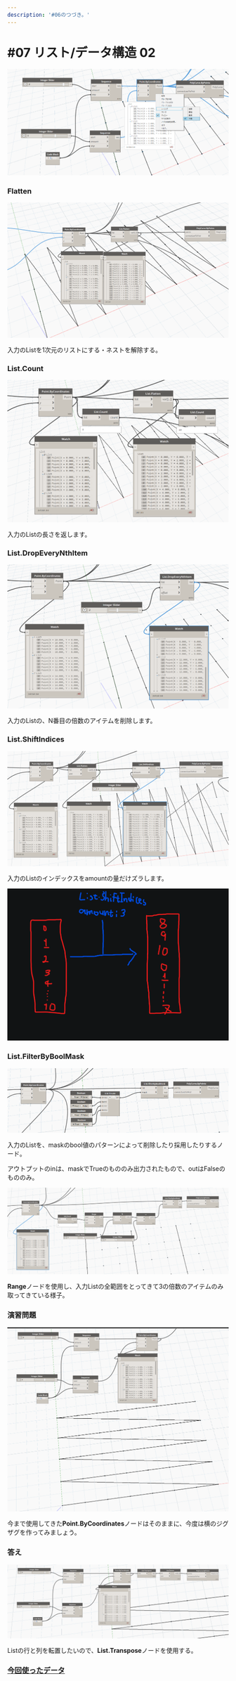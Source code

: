 ```yaml
---
description: '#06のつづき。'
---
```


# \#07 リスト/データ構造 02

![&#x6700;&#x521D;&#x306E;&#x72B6;&#x614B;](../../.gitbook/assets/image%20%2817%29.png)

### Flatten

![](../../.gitbook/assets/image%20%2812%29.png)

入力のListを1次元のリストにする・ネストを解除する。

### List.Count

![](../../.gitbook/assets/image%20%2810%29.png)

入力のListの長さを返します。

### List.DropEveryNthItem

![](../../.gitbook/assets/image%20%2816%29.png)

入力のListの、N番目の倍数のアイテムを削除します。

### List.ShiftIndices

![](../../.gitbook/assets/image%20%289%29.png)

入力のListのインデックスをamountの量だけズラします。

![](../../.gitbook/assets/image%20%2811%29.png)

### List.FilterByBoolMask

![](../../.gitbook/assets/image%20%2814%29.png)

入力のListを、maskのbool値のパターンによって削除したり採用したりするノード。

アウトプットのinは、maskでTrueのもののみ出力されたもので、outはFalseのもののみ。

![](../../.gitbook/assets/image%20%2813%29.png)

**Range**ノードを使用し、入力Listの全範囲をとってきて3の倍数のアイテムのみ取ってきている様子。

### 演習問題

![](../../.gitbook/assets/image%20%2815%29.png)

今まで使用してきた**Point.ByCoordinates**ノードはそのままに、今度は横のジグザグを作ってみましょう。

### 答え

![](../../.gitbook/assets/image%20%2819%29%20%281%29.png)

Listの行と列を転置したいので、**List.Transpose**ノードを使用する。

### [今回使ったデータ](https://www.dropbox.com/sh/8etlp85s72s2j3h/AACQHaRaU1cd0YnX4Bf0xFoBa?dl=0)









